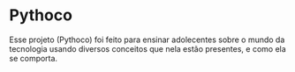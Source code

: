 # Pythoco
Esse projeto (Pythoco) foi feito para ensinar adolecentes sobre o mundo da tecnologia usando diversos conceitos que nela estão presentes, e como ela se comporta.
